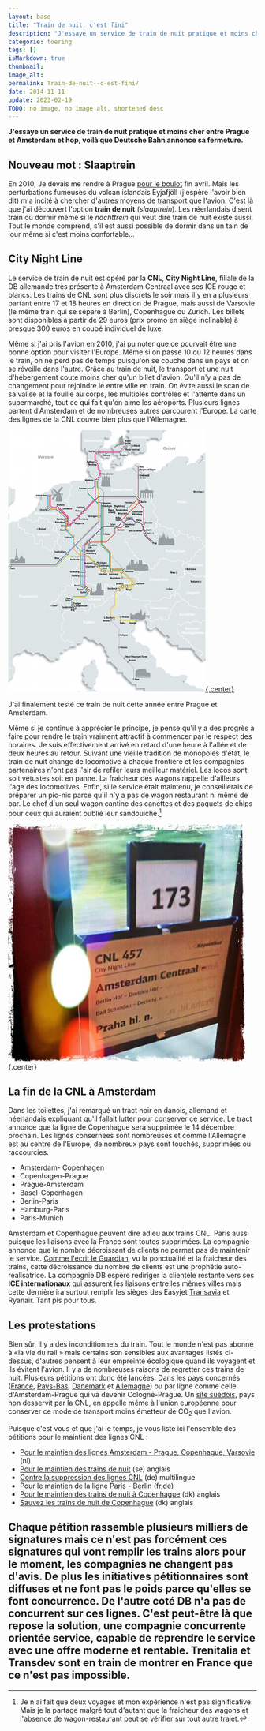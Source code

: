 ```yaml
---
layout: base
title: "Train de nuit, c'est fini"
description: "J'essaye un service de train de nuit pratique et moins cher entre Prague et Amsterdam et hop, voilà que Deutsche Bahn annonce sa fermeture.    N En 2010, Je de"
categorie: toering
tags: []
isMarkdown: true
thumbnail: 
image_alt: 
permalink: Train-de-nuit--c-est-fini/
date: 2014-11-11
update: 2023-02-19
TODO: no image, no image alt, shortened desc
---
```


**J'essaye un service de train de nuit pratique et moins cher entre Prague et Amsterdam et hop, voilà que Deutsche Bahn annonce sa fermeture.**

## Nouveau mot : Slaaptrein
En 2010, Je devais me rendre à Prague [pour le boulot](http://ripe60.ripe.net/) fin avril. Mais les perturbations fumeuses du volcan islandais Eyjafjöll (j'espère l'avoir bien dit) m'a incité à chercher d'autres moyens de transport que [l'avion](/pas-hier-pas-en-fokker). C'est là que j'ai découvert l'option **train de nuit** (*slaaptrein*). Les néerlandais disent train où dormir même si le *nachttrein* qui veut dire train de nuit existe aussi. Tout le monde comprend, s'il est aussi possible de dormir dans un tain de jour même si c'est moins confortable...

## City Night Line
Le service de train de nuit est opéré par la **CNL**, **City Night Line**, filiale de la DB allemande très présente à Amsterdam Centraal avec ses ICE rouge et blancs. Les trains de CNL sont plus discrets le soir mais il y en a plusieurs partant entre 17 et 18 heures en direction de Prague, mais aussi de Varsovie  (le même train qui se sépare à Berlin), Copenhague ou Zurich. Les billets sont disponibles à partir de 29 euros (prix promo en siège inclinable) à presque 300 euros en coupé individuel de luxe.

Même si j'ai pris l'avion en 2010, j'ai pu noter que ce pourvait être une bonne option pour visiter l'Europe. Même si on passe 10 ou 12 heures dans le train, on ne perd pas de temps puisqu'on se couche dans un pays et on se réveille dans l'autre. Grâce au train de nuit, le transport et une nuit d'hébergement coute moins cher qu'un billet d'avion. Qu'il n'y a pas de changement pour rejoindre le entre ville en train. On évite aussi le scan de sa valise et la fouille au corps, les multiples contrôles et l'attente dans un supermarché, tout ce qui fait qu'on aime les aéroports. Plusieurs lignes partent d'Amsterdam et de nombreuses autres parcourent l'Europe. La carte des lignes de la CNL couvre bien plus que l'Allemagne.

[![Carte du réseau des trains de nuit CNL](Reseau-CNL-2011-de.jpg){.center}](https://nl.wikipedia.org/wiki/CityNightLine#mediaviewer/File:City_Night_Line_network_2010-2011.svg)

J'ai finalement testé ce train de nuit cette année entre Prague et Amsterdam.

Même si je continue à apprécier le principe, je pense qu'il y a des progrès à faire pour rendre le train vraiment attractif à commencer par le respect des horaires. Je suis effectivement arrivé en retard d'une heure à l'allée et de deux heures au retour. Suivant une vieille tradition de monopoles d'état, le train de nuit change de locomotive à chaque frontière et les compagnies partenaires n'ont pas l'air de refiler leurs meilleur matériel. Les locos sont soit vétustes soit en panne. La fraicheur des wagons rappelle d'ailleurs l'age des locomotives. Enfin, si le service était maintenu, je conseillerais de préparer un pic-nic parce qu'il n'y a pas de wagon restaurant ni même de bar. Le chef d'un seul wagon cantine des canettes et des paquets de chips pour ceux qui auraient oublié leur sandouiche.[^1]

![Prague-Amsterdam dans le train de nuit CNL](Prague-Amsterdam-CNL.jpg){.center}

## La fin de la CNL à Amsterdam
Dans les toilettes, j'ai remarqué un tract noir en danois, allemand et néerlandais expliquant qu'il fallait lutter pour conserver ce service. Le tract annonce que la ligne de Copenhague sera supprimée le 14 décembre prochain. Les lignes consernées sont nombreuses et comme l'Allemagne est au centre de l'Europe, de nombreux pays sont touchés, supprimées ou raccourcies.

* Amsterdam- Copenhagen 
* Copenhagen-Prague
* Prague-Amsterdam
* Basel-Copenhagen
* Berlin-Paris
* Hamburg-Paris
* Paris-Munich

Amsterdam et Copenhague peuvent dire adieu aux trains CNL. Paris aussi puisque les liaisons avec la France sont toutes supprimées. La compagnie annonce que le nombre décroissant de clients ne permet pas de maintenir le service. [Comme l'écrit le Guardian](http://www.theguardian.com/world/2014/sep/12/europe-night-trains-sleeper-service), vu la ponctualité et la fraicheur des trains, cette décroissance du nombre de clients est une prophétie auto-réalisatrice. La compagnie DB espère rediriger la clientèle restante vers ses **ICE internationaux** qui assurent les liaisons entre les mêmes villes mais cette dernière ira surtout remplir les sièges des Easyjet [Transavia](/un-voyage-avec-transavia) et Ryanair. Tant pis pour tous.

## Les protestations
Bien sûr, il y a des inconditionnels du train. Tout le monde n'est pas abonné à «la vie du rail » mais certains son sensibles aux avantages listés ci-dessus, d'autres pensent à leur empreinte écologique quand ils voyagent et ils évitent l'avion. Il y a de nombreuses raisons de regretter ces trains de nuit. Plusieurs pétitions ont donc été lancées. Dans les pays concernés ([France](https://www.change.org/p/dr-r%C3%BCdiger-grube-nein-zur-streichung-der-nachtzugverbindung-non-%C3%A0-la-suppression-du-train-de-nuit-berlin-paris), [Pays-Bas](http://petities.nl/petitie/red-de-nachttrein-naar-kopenhagen-praag-en-warschau#signature_form), [Danemark](http://www.petitions24.com/save_the_night_train_from_denmark_to_europe) et [Allemagne](http://savethenighttrain.eu/take-action-tell-deutsche-bahn-to-save-europes-night-trains/)) ou par ligne comme celle d'Amsterdam-Prague qui va devenir Cologne-Prague. Un [site suédois](http://www.jordensvanner.se/trafik/save-the-european-night-trains), pays non desservit par la CNL, en appelle même à l'union européenne pour conserver ce mode de transport moins émetteur de CO<sub>2</sub> que l'avion.

Puisque c'est vous et que j'ai le temps, je vous liste ici l'ensemble des pétitions pour le maintient des lignes CNL :

* [Pour le maintien des lignes Amsterdam - Prague, Copenhague, Varsovie](http://petities.nl/petitie/red-de-nachttrein-naar-kopenhagen-praag-en-warschau) (nl)
* [Pour le maintien des trains de nuit](http://www.jordensvanner.se/trafik/save-the-european-night-trains) (se) anglais
* [Contre la suppression des lignes CNL](http://www.nachtzug-bleibt.eu/) (de) multilingue
* [Pour le maintien de la ligne Paris - Berlin](https://www.change.org/p/dr-r%C3%BCdiger-grube-nein-zur-streichung-der-nachtzugverbindung-non-%C3%A0-la-suppression-du-train-de-nuit-berlin-paris) (fr,de) 
* [Pour le maintien des trains de nuit à Copenhague](http://www.petitions24.com/save_the_night_train_from_denmark_to_europe) (dk) anglais
* [Sauvez les trains de nuit de Copenhague](http://savethenighttrain.eu/) (dk) anglais

Chaque pétition rassemble plusieurs milliers de signatures mais ce n'est pas forcément ces signatures qui vont remplir les trains alors pour le moment, les compagnies ne changent pas d'avis. De plus les initiatives pétitionnaires sont diffuses et ne font pas le poids parce qu'elles se font concurrence. De l'autre coté DB n'a pas de concurrent sur ces lignes. C'est peut-être là que repose la solution, une compagnie concurrente orientée service, capable de reprendre le service avec une offre moderne et rentable. **Trenitalia** et **Transdev** sont en train de montrer en France que ce n'est pas impossible.
---
[^1]: Je n'ai fait que deux voyages et mon expérience n'est pas significative. Mais je la partage malgré tout d'autant que la fraicheur des wagons et l'absence de wagon-restaurant peut se vérifier sur tout autre trajet.
<!-- post notes:
http://carfree.fr/index.php/2013/12/19/la-grande-vitesse-est-en-train-de-tuer-le-reseau-ferroviaire-europeen/ 

image wikipedia
https://nl.wikipedia.org/wiki/CityNightLine#mediaviewer/File:City_Night_Line_network_2010-2011.svg
https://upload.wikimedia.org/wikipedia/commons/f/fe/SK-CNL-1011-de.jpg avec noms  
conseils pour le voyage de nuit 
http://www.seat61.com/citynightline.htm#.VF5hjYcuC2w 
Save the night trains
http://www.jordensvanner.se/trafik/save-the-european-night-trains (petitions + liste) 
petition NL
http://petities.nl/petitie/red-de-nachttrein-naar-kopenhagen-praag-en-warschau#signature_form 
review to Kopenague
http://www.treinreiziger.nl/internationaal/treinen/city_night_line_amsterdam_-_kopenhagen-144075
--->

